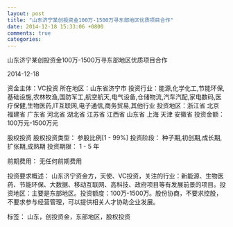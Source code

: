 ```yaml
---
layout: post
title: "山东济宁某创投资金100万-1500万寻东部地区优质项目合作"
date: 2014-12-18 15:33:06 +0800
comments: true
categories: 
---
```

山东济宁某创投资金100万-1500万寻东部地区优质项目合作



2014-12-18

资金主体：VC投资
所在地区：山东省济宁市
投资行业：能源,化学化工,节能环保,基础设施,农林牧渔,国防军工,航空航天,电气设备,仓储物流,汽车汽配,家电数码,医疗保健,生物医药,IT互联网,电子通信,商务贸易,其他行业
投资地区：浙江省 北京 福建省 广东省 河北省 湖北省 江苏省 江西省 山东省 上海 天津 安徽省
投资金额：100万元-1500万元

股权投资
股权投资类型：
                            参股比例[1 - 99%] 
                                                                                投资阶段：
                            种子期,初创期,成长期,扩张期,成熟期 
                                                                                                                                        投资期限：
                            1 - 5 年

前期费用：
无任何前期费用

投资要求概述：
山东济宁资金方，天使、VC投资，关注的行业：新能源、生物医药、节能环保、大数据、移动互联网、高科技、政府项目等有发展前景的项目。投资地区：主要是东部地区。投资额度：100万-1500万。股份协商，不要求控股，不要求参与经营管理，可以提供相关人才协助企业发展。

标签：
山东，创投资金，东部地区，股权投资

